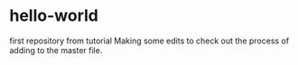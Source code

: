 # hello-world
first repository from tutorial
Making some edits to check out the process of adding to the master file.
